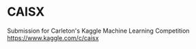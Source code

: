 # CAISX
Submission for Carleton's Kaggle Machine Learning Competition 
https://www.kaggle.com/c/caisx

